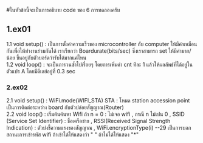 #ในหัวข้อนี้จะเป็นการอธิบาย code ของ 6 การทดลองครับ
## 1.ex01  
 1.1 void setup() : เป็นการตั้งค่าความเร็วของ microcontroller กับ computer ให้มีค่าเหมือนกันเพื่อให้ทำงานร่วมกันได้ เราเรียกว่า Boardurate(bits/sec) ซึ่งเราสามารถ  set ให้มีค่ามาก/น้อย ขึ้นอยู่กับตัวบอร์ดว่ารับได้มากแค่ไหน  
 1.2 void loop() : จะเป็นการวนซ้ำไปเรื่อยๆ โดยการเพิ่มค่า cnt ทีละ 1 แล้วให้ผลลัพธ์ที่ได้อยู่ในตัวแปร A โดยมีดีเลย์อยู่ที่ 0.3 sec  
###  2.ex02  
 2.1 void setup() : WiFi.mode(WIFI_STA) STA : โหมด station accession point เป็นการติดต่อระหว่าง board กับตัวปล่อยสัญญาณ(Router)  
 2.2 void loop() : เริ่มต้นค้นหา Wifi ถ้า n = 0 : ไม่เจอ wifi , กรณี n ไม่เปน 0 , SSID (Service Set Identifier) : ชื่อเครือข่าย , RSSI(Received Signal Strength Indication) : ตัวบ่งชี้ความแรงของสัญญาณ , WiFi.encryptionType(i) --29 เป็นการบอกสถานะการเข้ารหัส wifi ถ้าเข้าได้ให้แสดงว่า " " ถ้าไม่ได้ให้แสดง "*"
 

